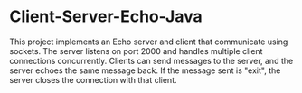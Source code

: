 # Client-Server-Echo-Java
This project implements an Echo server and client that communicate using sockets. The server listens on port 2000 and handles multiple client connections concurrently. Clients can send messages to the server, and the server echoes the same message back. If the message sent is "exit", the server closes the connection with that client.
